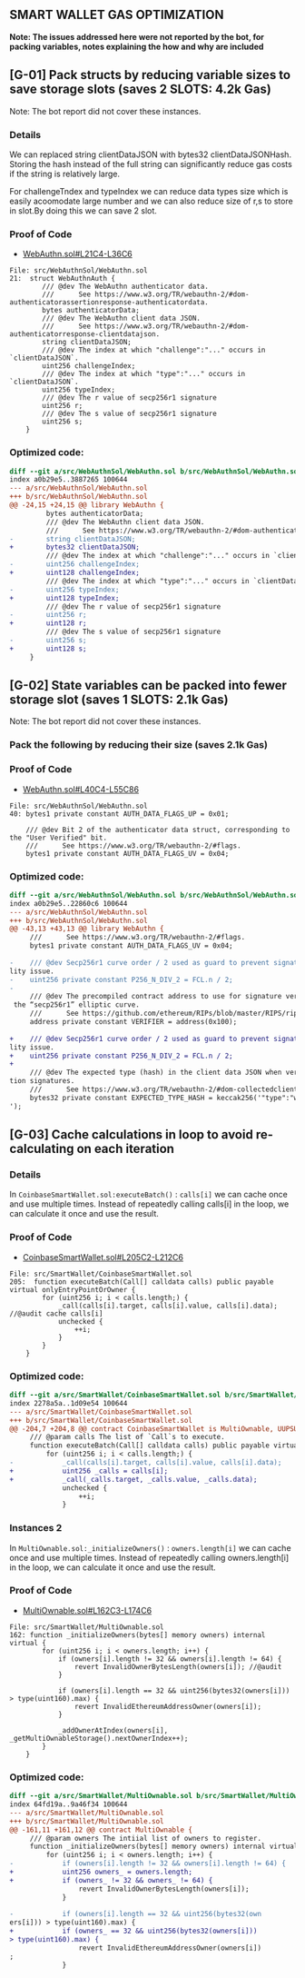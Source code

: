 ## SMART WALLET GAS OPTIMIZATION


**Note: The issues addressed here were not reported by the bot, for packing variables, notes explaining the how and why are included**
## [G-01] Pack structs by reducing variable sizes to save storage slots (saves 2 SLOTS: 4.2k Gas)

Note: The bot report did not cover these instances.

### Details
We can replaced string clientDataJSON with bytes32 clientDataJSONHash. Storing the hash instead of the full string can significantly reduce gas costs if the string is relatively large.

For challengeTndex and typeIndex we can reduce data types size which is easily acoomodate large number and we can also reduce size of r,s to store in slot.By doing this we can save 2 slot.

### Proof of Code
- [WebAuthn.sol#L21C4-L36C6](https://github.com/code-423n4/2024-03-coinbase/blob/main/src/WebAuthnSol/WebAuthn.sol#L21C4-L36C6)
```solidity
File: src/WebAuthnSol/WebAuthn.sol
21:  struct WebAuthnAuth {
        /// @dev The WebAuthn authenticator data.
        ///      See https://www.w3.org/TR/webauthn-2/#dom-authenticatorassertionresponse-authenticatordata.
        bytes authenticatorData;
        /// @dev The WebAuthn client data JSON.
        ///      See https://www.w3.org/TR/webauthn-2/#dom-authenticatorresponse-clientdatajson.
        string clientDataJSON;
        /// @dev The index at which "challenge":"..." occurs in `clientDataJSON`.
        uint256 challengeIndex;
        /// @dev The index at which "type":"..." occurs in `clientDataJSON`.
        uint256 typeIndex;
        /// @dev The r value of secp256r1 signature
        uint256 r;
        /// @dev The s value of secp256r1 signature
        uint256 s;
    }
```
### Optimized code:

```diff
diff --git a/src/WebAuthnSol/WebAuthn.sol b/src/WebAuthnSol/WebAuthn.sol
index a0b29e5..3887265 100644
--- a/src/WebAuthnSol/WebAuthn.sol
+++ b/src/WebAuthnSol/WebAuthn.sol
@@ -24,15 +24,15 @@ library WebAuthn {
         bytes authenticatorData;
         /// @dev The WebAuthn client data JSON.
         ///      See https://www.w3.org/TR/webauthn-2/#dom-authenticatorresponse-clientdatajson.
-        string clientDataJSON;
+        bytes32 clientDataJSON;
         /// @dev The index at which "challenge":"..." occurs in `clientDataJSON`.
-        uint256 challengeIndex;
+        uint128 challengeIndex;
         /// @dev The index at which "type":"..." occurs in `clientDataJSON`.
-        uint256 typeIndex;
+        uint128 typeIndex;
         /// @dev The r value of secp256r1 signature
-        uint256 r;
+        uint128 r;
         /// @dev The s value of secp256r1 signature
-        uint256 s;
+        uint128 s;
     }
```
## [G-02] State variables can be packed into fewer storage slot (saves 1 SLOTS: 2.1k Gas)
Note: The bot report did not cover these instances.

### Pack the following by reducing their size (saves 2.1k Gas)

### Proof of Code
- [WebAuthn.sol#L40C4-L55C86](https://github.com/code-423n4/2024-03-coinbase/blob/main/src/WebAuthnSol/WebAuthn.sol#L40C4-L55C86)
```solidity
File: src/WebAuthnSol/WebAuthn.sol
40: bytes1 private constant AUTH_DATA_FLAGS_UP = 0x01;

    /// @dev Bit 2 of the authenticator data struct, corresponding to the "User Verified" bit.
    ///      See https://www.w3.org/TR/webauthn-2/#flags.
    bytes1 private constant AUTH_DATA_FLAGS_UV = 0x04;

```
### Optimized code:

```diff
diff --git a/src/WebAuthnSol/WebAuthn.sol b/src/WebAuthnSol/WebAuthn.sol
index a0b29e5..22860c6 100644
--- a/src/WebAuthnSol/WebAuthn.sol
+++ b/src/WebAuthnSol/WebAuthn.sol
@@ -43,13 +43,13 @@ library WebAuthn {
     ///      See https://www.w3.org/TR/webauthn-2/#flags.
     bytes1 private constant AUTH_DATA_FLAGS_UV = 0x04;
 
-    /// @dev Secp256r1 curve order / 2 used as guard to prevent signature malleabi
lity issue.
-    uint256 private constant P256_N_DIV_2 = FCL.n / 2;
-
     /// @dev The precompiled contract address to use for signature verification in
 the “secp256r1” elliptic curve.
     ///      See https://github.com/ethereum/RIPs/blob/master/RIPS/rip-7212.md.
     address private constant VERIFIER = address(0x100);
 
+    /// @dev Secp256r1 curve order / 2 used as guard to prevent signature malleabi
lity issue.
+    uint256 private constant P256_N_DIV_2 = FCL.n / 2;
+
     /// @dev The expected type (hash) in the client data JSON when verifying asser
tion signatures.
     ///      See https://www.w3.org/TR/webauthn-2/#dom-collectedclientdata-type
     bytes32 private constant EXPECTED_TYPE_HASH = keccak256('"type":"webauthn.get"
');
```

## [G-03] Cache calculations in loop to avoid re-calculating on each iteration

### Details
In `CoinbaseSmartWallet.sol:executeBatch()` : `calls[i]` we can cache once and use multiple times. Instead of repeatedly calling calls[i] in the loop, we can calculate it once and use the result.

### Proof of Code
- [CoinbaseSmartWallet.sol#L205C2-L212C6](https://github.com/code-423n4/2024-03-coinbase/blob/main/src/SmartWallet/CoinbaseSmartWallet.sol#L205C2-L212C6)
```solidity
File: src/SmartWallet/CoinbaseSmartWallet.sol
205:  function executeBatch(Call[] calldata calls) public payable virtual onlyEntryPointOrOwner {
        for (uint256 i; i < calls.length;) {
            _call(calls[i].target, calls[i].value, calls[i].data); //@audit cache calls[i]
            unchecked {
                ++i;
            }
        }
    }
```
### Optimized code:

```diff
diff --git a/src/SmartWallet/CoinbaseSmartWallet.sol b/src/SmartWallet/CoinbaseSmartWallet.sol
index 2278a5a..1d09e54 100644
--- a/src/SmartWallet/CoinbaseSmartWallet.sol
+++ b/src/SmartWallet/CoinbaseSmartWallet.sol
@@ -204,7 +204,8 @@ contract CoinbaseSmartWallet is MultiOwnable, UUPSUpgradeable, Receiver, ERC1271
     /// @param calls The list of `Call`s to execute.
     function executeBatch(Call[] calldata calls) public payable virtual onlyEntryPointOrOwner {
         for (uint256 i; i < calls.length;) {
-            _call(calls[i].target, calls[i].value, calls[i].data);
+            uint256 _calls = calls[i];
+            _call(_calls.target, _calls.value, _calls.data);
             unchecked {
                 ++i;
             }
```
### Instances 2
In `MultiOwnable.sol:_initializeOwners()` : `owners.length[i]` we can cache once and use multiple times. Instead of repeatedly calling owners.length[i] in the loop, we can calculate it once and use the result.

### Proof of Code
- [MultiOwnable.sol#L162C3-L174C6](https://github.com/code-423n4/2024-03-coinbase/blob/main/src/SmartWallet/MultiOwnable.sol#L162C3-L174C6)
```solidity
File: src/SmartWallet/MultiOwnable.sol
162: function _initializeOwners(bytes[] memory owners) internal virtual {
        for (uint256 i; i < owners.length; i++) {
            if (owners[i].length != 32 && owners[i].length != 64) {
                revert InvalidOwnerBytesLength(owners[i]); //@audit
            }

            if (owners[i].length == 32 && uint256(bytes32(owners[i])) > type(uint160).max) {
                revert InvalidEthereumAddressOwner(owners[i]);
            }

            _addOwnerAtIndex(owners[i], _getMultiOwnableStorage().nextOwnerIndex++);
        }
    }
```
### Optimized code:

```diff
diff --git a/src/SmartWallet/MultiOwnable.sol b/src/SmartWallet/MultiOwnable.sol
index 64fd19a..9a46f34 100644
--- a/src/SmartWallet/MultiOwnable.sol
+++ b/src/SmartWallet/MultiOwnable.sol
@@ -161,11 +161,12 @@ contract MultiOwnable {
     /// @param owners The intiial list of owners to register.
     function _initializeOwners(bytes[] memory owners) internal virtual {
         for (uint256 i; i < owners.length; i++) {
-            if (owners[i].length != 32 && owners[i].length != 64) {
+            uint256 owners_ = owners.length;
+            if (owners_ != 32 && owners_ != 64) {
                 revert InvalidOwnerBytesLength(owners[i]);
             }
 
-            if (owners[i].length == 32 && uint256(bytes32(own
ers[i])) > type(uint160).max) {
+            if (owners_ == 32 && uint256(bytes32(owners[i])) 
> type(uint160).max) {
                 revert InvalidEthereumAddressOwner(owners[i])
;
             }
```
